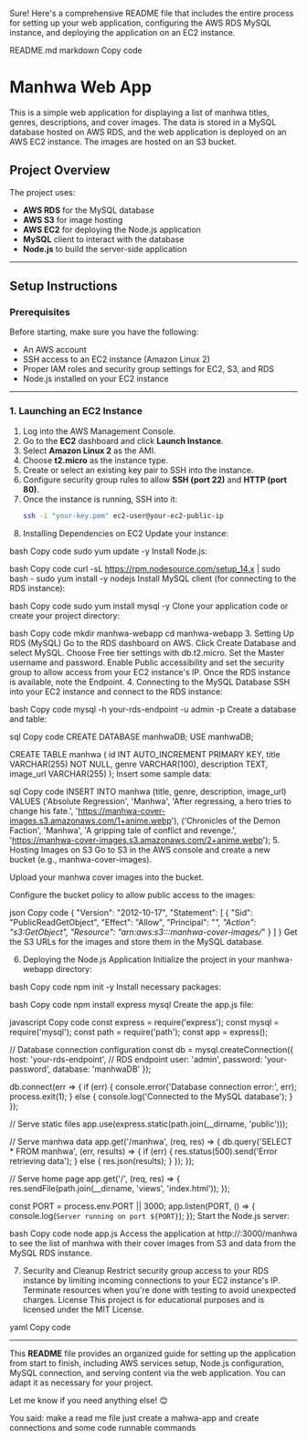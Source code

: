 Sure! Here's a comprehensive README file that includes the entire process for setting up your web application, configuring the AWS RDS MySQL instance, and deploying the application on an EC2 instance.

README.md
markdown
Copy code
# Manhwa Web App

This is a simple web application for displaying a list of manhwa titles, genres, descriptions, and cover images. The data is stored in a MySQL database hosted on AWS RDS, and the web application is deployed on an AWS EC2 instance. The images are hosted on an S3 bucket.

## Project Overview

The project uses:
- **AWS RDS** for the MySQL database
- **AWS S3** for image hosting
- **AWS EC2** for deploying the Node.js application
- **MySQL** client to interact with the database
- **Node.js** to build the server-side application

---

## Setup Instructions

### Prerequisites

Before starting, make sure you have the following:
- An AWS account
- SSH access to an EC2 instance (Amazon Linux 2)
- Proper IAM roles and security group settings for EC2, S3, and RDS
- Node.js installed on your EC2 instance

---

### 1. Launching an EC2 Instance

1. Log into the AWS Management Console.
2. Go to the **EC2** dashboard and click **Launch Instance**.
3. Select **Amazon Linux 2** as the AMI.
4. Choose **t2.micro** as the instance type.
5. Create or select an existing key pair to SSH into the instance.
6. Configure security group rules to allow **SSH (port 22)** and **HTTP (port 80)**.
7. Once the instance is running, SSH into it:
   ```bash
   ssh -i "your-key.pem" ec2-user@your-ec2-public-ip
2. Installing Dependencies on EC2
Update your instance:

bash
Copy code
sudo yum update -y
Install Node.js:

bash
Copy code
curl -sL https://rpm.nodesource.com/setup_14.x | sudo bash -
sudo yum install -y nodejs
Install MySQL client (for connecting to the RDS instance):

bash
Copy code
sudo yum install mysql -y
Clone your application code or create your project directory:

bash
Copy code
mkdir manhwa-webapp
cd manhwa-webapp
3. Setting Up RDS (MySQL)
Go to the RDS dashboard on AWS.
Click Create Database and select MySQL.
Choose Free tier settings with db.t2.micro.
Set the Master username and password.
Enable Public accessibility and set the security group to allow access from your EC2 instance's IP.
Once the RDS instance is available, note the Endpoint.
4. Connecting to the MySQL Database
SSH into your EC2 instance and connect to the RDS instance:

bash
Copy code
mysql -h your-rds-endpoint -u admin -p
Create a database and table:

sql
Copy code
CREATE DATABASE manhwaDB;
USE manhwaDB;

CREATE TABLE manhwa (
  id INT AUTO_INCREMENT PRIMARY KEY,
  title VARCHAR(255) NOT NULL,
  genre VARCHAR(100),
  description TEXT,
  image_url VARCHAR(255)
);
Insert some sample data:

sql
Copy code
INSERT INTO manhwa (title, genre, description, image_url)
VALUES 
('Absolute Regression', 'Manhwa', 'After regressing, a hero tries to change his fate.', 'https://manhwa-cover-images.s3.amazonaws.com/1+anime.webp'),
('Chronicles of the Demon Faction', 'Manhwa', 'A gripping tale of conflict and revenge.', 'https://manhwa-cover-images.s3.amazonaws.com/2+anime.webp');
5. Hosting Images on S3
Go to S3 in the AWS console and create a new bucket (e.g., manhwa-cover-images).

Upload your manhwa cover images into the bucket.

Configure the bucket policy to allow public access to the images:

json
Copy code
{
  "Version": "2012-10-17",
  "Statement": [
    {
      "Sid": "PublicReadGetObject",
      "Effect": "Allow",
      "Principal": "*",
      "Action": "s3:GetObject",
      "Resource": "arn:aws:s3:::manhwa-cover-images/*"
    }
  ]
}
Get the S3 URLs for the images and store them in the MySQL database.

6. Deploying the Node.js Application
Initialize the project in your manhwa-webapp directory:

bash
Copy code
npm init -y
Install necessary packages:

bash
Copy code
npm install express mysql
Create the app.js file:

javascript
Copy code
const express = require('express');
const mysql = require('mysql');
const path = require('path');
const app = express();

// Database connection configuration
const db = mysql.createConnection({
  host: 'your-rds-endpoint', // RDS endpoint
  user: 'admin',
  password: 'your-password',
  database: 'manhwaDB'
});

db.connect(err => {
  if (err) {
    console.error('Database connection error:', err);
    process.exit(1);
  } else {
    console.log('Connected to the MySQL database');
  }
});

// Serve static files
app.use(express.static(path.join(__dirname, 'public')));

// Serve manhwa data
app.get('/manhwa', (req, res) => {
  db.query('SELECT * FROM manhwa', (err, results) => {
    if (err) {
      res.status(500).send('Error retrieving data');
    } else {
      res.json(results);
    }
  });
});

// Serve home page
app.get('/', (req, res) => {
  res.sendFile(path.join(__dirname, 'views', 'index.html'));
});

const PORT = process.env.PORT || 3000;
app.listen(PORT, () => {
  console.log(`Server running on port ${PORT}`);
});
Start the Node.js server:

bash
Copy code
node app.js
Access the application at http://<your-ec2-public-ip>:3000/manhwa to see the list of manhwa with their cover images from S3 and data from the MySQL RDS instance.

7. Security and Cleanup
Restrict security group access to your RDS instance by limiting incoming connections to your EC2 instance's IP.
Terminate resources when you're done with testing to avoid unexpected charges.
License
This project is for educational purposes and is licensed under the MIT License.

yaml
Copy code

---

This **README** file provides an organized guide for setting up the application from start to finish, including AWS services setup, Node.js configuration, MySQL connection, and serving content via the web application. You can adapt it as necessary for your project.

Let me know if you need anything else! 😊




You said:
make a read me file just create a mahwa-app and create connections and some code runnable commands 
